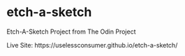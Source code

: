 # etch-a-sketch
Etch-A-Sketch Project from The Odin Project
<p>Live Site: https://uselessconsumer.github.io/etch-a-sketch/</p>
